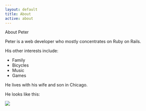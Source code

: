 ```yaml
---
layout: default
title: About
active: about
---
```


<p class="lead">About Peter</p>

Peter is a web developer who mostly concentrates on Ruby on Rails.

His other interests include:

* Family
* Bicycles
* Music
* Games

He lives with his wife and son in Chicago.

He looks like this:

<img src="http://www.gravatar.com/avatar/a1794745acd9e572c24558b78b48d597?s=200" class="img-responsive">
